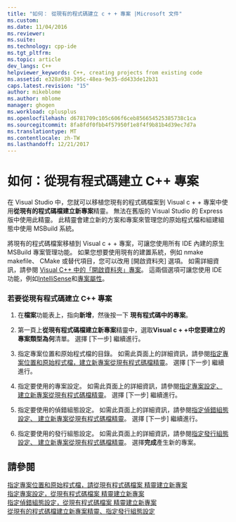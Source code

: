 ```yaml
---
title: "如何： 從現有的程式碼建立 c + + 專案 |Microsoft 文件"
ms.custom: 
ms.date: 11/04/2016
ms.reviewer: 
ms.suite: 
ms.technology: cpp-ide
ms.tgt_pltfrm: 
ms.topic: article
dev_langs: C++
helpviewer_keywords: C++, creating projects from existing code
ms.assetid: e328a938-395c-48ea-9e35-dd433de12b31
caps.latest.revision: "15"
author: mikeblome
ms.author: mblome
manager: ghogen
ms.workload: cplusplus
ms.openlocfilehash: d6781709c105c606f6ceb856654525385738c1ca
ms.sourcegitcommit: 8fa8fdf0fbb4f57950f1e8f4f9b81b4d39ec7d7a
ms.translationtype: MT
ms.contentlocale: zh-TW
ms.lasthandoff: 12/21/2017
---
```

# <a name="how-to-create-a-c-project-from-existing-code"></a>如何：從現有程式碼建立 C++ 專案

在 Visual Studio 中，您就可以移植您現有的程式碼檔案到 Visual c + + 專案中使用**從現有的程式碼檔建立新專案**精靈。 無法在舊版的 Visual Studio 的 Express 版中使用此精靈。 此精靈會建立新的方案和專案來管理您的原始程式檔和組建組態中使用 MSBuild 系統。  
  
將現有的程式碼檔案移植到 Visual c + + 專案，可讓您使用所有 IDE 內建的原生 MSBuild 專案管理功能。 如果您想要使用現有的建置系統，例如 nmake makefile、 CMake 或替代項目，您可以改用 [開啟資料夾] 選項。 如需詳細資訊，請參閱 [Visual C++ 中的「開啟資料夾」專案](../ide/non-msbuild-projects.md)。 這兩個選項可讓您使用 IDE 功能，例如[IntelliSense](/visualstudio/ide/using-intellisense)和[專案屬性](../ide/working-with-project-properties.md)。  
  
### <a name="to-create-a-c-project-from-existing-code"></a>若要從現有程式碼建立 C++ 專案  
  
1.  在**檔案**功能表上，指向**新增**，然後按一下 **現有程式碼中的專案**。  
  
1.  第一頁上**從現有程式碼檔建立新專案**精靈中，選取**Visual c + +**中**您要建立的專案類型為何**清單。 選擇 [下一步]  繼續進行。 
  
1.  指定專案位置和原始程式檔的目錄。 如需此頁面上的詳細資訊，請參閱[指定專案位置和原始程式檔，建立新專案從現有程式碼檔精靈](../ide/specify-project-location-and-source-files.md)。 選擇 [下一步]  繼續進行。  
  
1.  指定要使用的專案設定。 如需此頁面上的詳細資訊，請參閱[指定專案設定、 建立新專案從現有程式碼檔精靈](../ide/specify-project-settings-create-new-project-from-existing-code-files-wizard.md)。 選擇 [下一步]  繼續進行。  

1.  指定要使用的偵錯組態設定。 如需此頁面上的詳細資訊，請參閱[指定偵錯組態設定、 建立新專案從現有程式碼檔精靈](../ide/specify-debug-configuration-settings.md)。 選擇 [下一步]  繼續進行。  

1.  指定要使用的發行組態設定。 如需此頁面上的詳細資訊，請參閱[指定發行組態設定、 建立新專案從現有程式碼檔精靈](../ide/specify-release-configuration.md)。 選擇**完成**產生新的專案。  
  
## <a name="see-also"></a>請參閱  

[指定專案位置和原始程式檔，請從現有程式碼檔案 精靈建立新專案](../ide/specify-project-location-and-source-files.md)   
[指定專案設定，從現有程式碼檔案 精靈建立新專案](../ide/specify-project-settings-create-new-project-from-existing-code-files-wizard.md)   
[指定偵錯組態設定，從現有程式碼檔案 精靈建立新專案](../ide/specify-debug-configuration-settings.md)   
[從現有的程式碼檔建立新專案精靈、指定發行組態設定](../ide/specify-release-configuration.md)